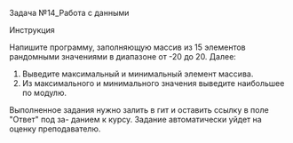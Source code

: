 Задача №14_Работа с данными

Инструкция

Напишите программу, заполняющую массив из 15 элементов рандомными значениями в
диапазоне от -20 до 20. Далее:
1. Выведите максимальный и минимальный элемент массива.
2. Из максимального и минимального значения выведите наибольшее по модулю.

Выполненное задания нужно залить в гит и оставить ссылку в поле "Ответ" под за-
данием к курсу. Задание автоматически уйдет на оценку преподавателю.
